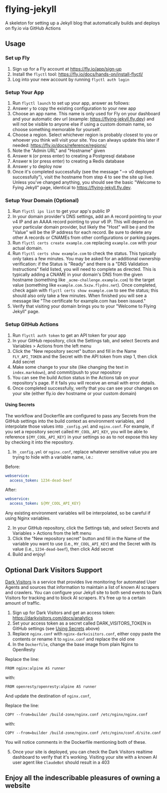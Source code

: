 # flying-jekyll
A skeleton for setting up a Jekyll blog that automatically builds and deploys on fly.io via GitHub Actions

## Usage

### Set up Fly
1. Sign up for a Fly account at https://fly.io/app/sign-up
2. Install the `flyctl` tool: https://fly.io/docs/hands-on/install-flyctl/
3. Log into your new account by running `flyctl auth login`

### Setup Your App
1. Run `flyctl launch` to set up your app, answer as follows:
2. Answer `y` to copy the existing configuration to your new app
3. Choose an app name. This name is only used for Fly on your dashboard and your automatic dev url (example: https://flying-jekyll.fly.dev) and will not be visible to anyone else if using a custom domain name, so choose something memorable for yourself.
4. Choose a region. Select whichever region is probably closest to you or whoever you think will visit your site. You can always update this later if needed: https://fly.io/docs/reference/regions/
5. Note the "Admin URL" and "Hostname" given
6. Answer `N` (or press enter) to creating a Postgresql database
7. Answer `N` (or press enter) to creating a Redis database
8. Answer `y` to deploy now
9. Once it's completed successfully (see the message "--> v0 deployed successfully"), visit the hostname from step 4 to see the site up live. Unless you've changed anything, you should see the basic "Welcome to Fying Jekyll" page, identical to https://flying-jekyll.fly.dev.

### Setup Your Domain (Optional)
1. Run `flyctl ips list` to get your app's public IP
2. In your domain provider's DNS settings, add an A record pointing to your v4 IP and an AAAA record pointing to your v6 IP. This will depend on your particular domain provider, but likely the "Host" will be `@` and the "Value" will be the IP address for each record. Be sure to delete any other A records or CNAMEs from other configurations or parking pages.
3. Run `flyctl certs create example.com` replacing `example.com` with your actual domain.
4. Run `flyctl certs show example.com` to check the status. This typically only takes a few minutes. You may be asked for an additional ownership verification: if the Status is "Ready" and there is a "DNS Validation Instructions" field listed, you will need to complete as directed. This is typically adding a CNAME in your domain's DNS from the given hostname (something like `_acme-challenge.example.com`) to the target value (something like `example.com.5xzw.flydns.net`). Once completed, check again with `flyctl certs show example.com` to see the status; this should also only take a few minutes. When finished you will see a message like "The certificate for example.com has been issued."
5. Verify that visiting your domain brings you to your "Welcome to Flying Jekyll" page.

### Setup GitHub Actions
1. Run `flyctl auth token` to get an API token for your app
2. In your GitHub repository, click the Settings tab, and select Secrets and Variables > Actions from the left menu
3. Click the "New repository secret" button and fill in the Name `FLY_API_TOKEN` and the Secret with the API token from step 1, then click Add secret
4. Make some change to your site (like changing the text in `index.markdown`), and commit/push to your repository
5. You can see the build Action status in the Actions tab on your repository's page. If it fails you will receive an email with error details.
6. Once completed successfully, verify that you can see your changes on your site (either fly.io dev hostname or your custom domain)

#### Using Secrets 
The workflow and Dockerfile are configured to pass any Secrets from the GitHub settings into the build context as environment variables, and interpolate those values into `_config.yml` and `nginx.conf`. For example, if you set a repository secret called `MY_COOL_API_KEY`, you will be able to reference `${MY_COOL_API_KEY}` in your settings so as to not expose this key by checking it into the repository.

1. In `_config.yml` or `nginx.conf`, replace whatever sensitive value you are trying to hide with a variable name, i.e.:

  Before:

  ```yaml
  webservice:
    access_token: 1234-dead-beef
  ```

  After:

  ```yaml
  webservice:
    access_token: ${MY_COOL_API_KEY}
  ```

Any existing environment variables will be interpolated, so be careful if using Nginx variables. 

2. In your GitHub repository, click the Settings tab, and select Secrets and Variables > Actions from the left menu
3. Click the "New repository secret" button and fill in the Name of the variable you want to use (i.e., `MY_COOL_API_KEY`) and the Secret with its value (i.e., `1234-dead-beef`), then click Add secret
4. Build and enjoy!

## Optional Dark Visitors Support

[Dark Visitors](https://darkvisitors.com) is a service that provides live monitoring for automated User Agents and sources that information to maintain a list of known AI scrapers and crawlers. You can configure your Jekyll site to both send events to Dark Visitors for tracking and to block AI scrapers. It's free up to a certain amount of traffic.

1. Sign up for Dark Visitors and get an access token: https://darkvisitors.com/docs/analytics
2. Set your access token as a secret called DARK_VISITORS_TOKEN in GitHub settings (see [Using Secrets](#using-secrets) above)
3. Replace `nginx.conf` with `nginx-darkvisitors.conf`, either copy paste the contents or rename it to `nginx.conf` and replace the old one
4. In the `Dockerfile`, change the base image from plain Nginx to OpenResty

Replace the line:

    FROM nginx:alpine AS runner

with:

    FROM openresty/openresty:alpine AS runner

And update the destination of `nginx.conf`,

Replace the line:

    COPY --from=builder /build-zone/nginx.conf /etc/nginx/nginx.conf

with: 

    COPY --from=builder /build-zone/nginx.conf /etc/nginx/conf.d/site.conf

You will notice comments in the Dockerfile mentioning both of these.

5. Once your site is deployed, you can check the Dark Visitors realtime dashboard to verify that it's working. Visiting your site with a known AI user agent like `ClaudeBot` should result in a 403

## Enjoy all the indescribable pleasures of owning a website